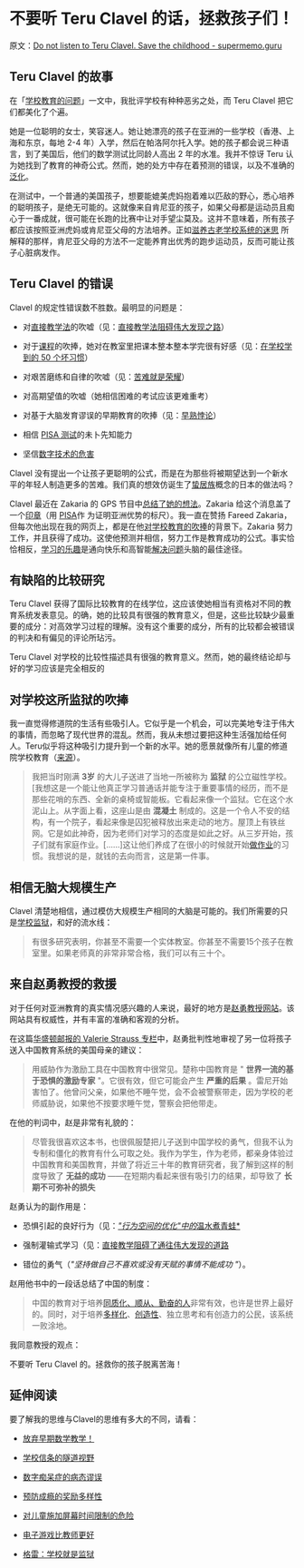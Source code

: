 # 不要听 Teru Clavel 的话，拯救孩子们！

原文：[Do not listen to Teru Clavel. Save the childhood - supermemo.guru](https://supermemo.guru/wiki/Do_not_listen_to_Teru_Clavel._Save_the_childhood)

## Teru Clavel 的故事

在「[学校教育的问题](https://supermemo.guru/wiki/Problem_of_schooling)」一文中，我批评学校有种种恶劣之处，而 Teru Clavel 把它们都美化了个遍。

她是一位聪明的女士，笑容迷人。她让她漂亮的孩子在亚洲的一些学校（香港、上海和东京，每地 2-4 年）入学，然后在帕洛阿尔托入学。她的孩子都会说三种语言，到了美国后，他们的数学测试比同龄人高出 2 年的水准。我并不惊讶 Teru 认为她找到了教育的神奇公式。然而，她的处方中存在着预测的错误，以及不准确的[泛化](https://supermemo.guru/wiki/Generalization)。

在测试中，一个普通的美国孩子，想要能媲美虎妈抱着难以匹敌的野心，悉心培养的聪明孩子，是绝无可能的。这就像来自肯尼亚的孩子，如果父母都是运动员且痴心于一番成就，很可能在长跑的比赛中让对手望尘莫及。这并不意味着，所有孩子都应该按照亚洲虎妈或肯尼亚父母的方法培养。正如[滋养古老学校系统的迷思](https://supermemo.guru/wiki/Mythology_that_keeps_the_archaic_school_system_alive) 所解释的那样，肯尼亚父母的方法不一定能养育出优秀的跑步运动员，反而可能让孩子心脏病发作。

## Teru Clavel 的错误

Clavel 的规定性错误数不胜数。最明显的问题是：

- 对[直接教学法](https://supermemo.guru/wiki/Direct_instruction)的吹嘘（见：[直接教学法阻碍伟大发现之路](https://supermemo.guru/wiki/Direct_instruction_blocks_pathways_to_great_discoveries)）

- 对于[课程](https://supermemo.guru/wiki/Curriculum)的吹捧，她对在教室里把课本整本整本学完很有好感（见：[在学校学到的 50 个坏习惯](https://supermemo.guru/wiki/50_bad_habits_learned_at_school)）

- 对艰苦磨练和自律的吹嘘（见：[苦难就是荣耀](https://supermemo.guru/wiki/The_grind_is_the_glory)）

- 对高期望值的吹嘘（她相信困难的考试应该更难重考）

- 对基于大脑发育谬误的早期教育的吹捧（见：[早熟悖论](https://supermemo.guru/wiki/Precocity_paradox)）

- 相信 [PISA 测试](https://supermemo.guru/wiki/PISA)的未卜先知能力

- 坚信[数字技术的危害](https://supermemo.guru/wiki/Digital_Dementia)

Clavel 没有提出一个让孩子更聪明的公式，而是在为那些将被期望达到一个新水平的年轻人制造更多的苦难。我们真的想效仿诞生了[蛰居族](https://supermemo.guru/wiki/Hikikomori)概念的日本的做法吗？

Clavel 最近在 Zakaria 的 GPS 节目中[总结了她的想法](https://youtu.be/Trd6eQ8xsyA)。Zakaria 给这个消息盖了一个[印章](http://transcripts.cnn.com/TRANSCRIPTS/1912/01/fzgps.01.html)（用 [PISA](https://supermemo.guru/wiki/PISA)作 为证明亚洲优势的标尺）。我一直在赞扬 Fareed Zakaria，但每次他出现在我的网页上，都是在他[对学校教育的吹捧](https://supermemo.guru/wiki/Glorification_of_schooling)的背景下。Zakaria 努力工作，并且获得了成功。这使他预测并相信，努力工作是教育成功的公式。事实恰恰相反，[学习的乐趣](https://supermemo.guru/wiki/Pleasure_of_learning)是通向快乐和高智能[解决问题](https://supermemo.guru/wiki/Problem_solving)头脑的最佳途径。

## 有缺陷的比较研究

Teru Clavel 获得了国际比较教育的在线学位，这应该使她相当有资格对不同的教育系统发表意见。的确，她的比较具有很强的教育意义，但是，这些比较缺少最重要的成分：对高效学习过程的理解。没有这个重要的成分，所有的比较都会被错误的判决和有偏见的评论所玷污。

Teru Clavel 对学校的比较性描述具有很强的教育意义。然而，她的最终结论却与好的学习应该是完全相反的

## 对学校这所监狱的吹捧

我一直觉得修道院的生活有些吸引人。它似乎是一个机会，可以完美地专注于伟大的事情，而忽略了现代世界的混乱。然而，我从未想过要把这种生活强加给任何人。Teru似乎将这种吸引力提升到一个新的水平。她的愿景就像所有儿童的修道院学校教育（[来源](https://zibbyowens.com/transcript/teruclavel)）。

> 我把当时刚满 **3岁** 的大儿子送进了当地一所被称为 **监狱** 的公立磁性学校。[我想这是一个能让他真正学习普通话并能专注于重要事情的经历，而不是那些花哨的东西、全新的桌椅或智能板。它看起来像一个监狱。它在这个水泥山上。从字面上看，这座山是由 **混凝土** 制成的。这是一个令人不安的结构，有一个院子，看起来像是囚犯被释放出来走动的地方。屋顶上有铁丝网。它是如此神奇，因为老师们对学习的态度是如此之好。从三岁开始，孩子们就有家庭作业。[......]这让他们养成了在很小的时候就开始[做作业](https://supermemo.guru/wiki/Homework)的习惯。我想说的是，就钱的去向而言，这是第一件事。

## 相信无脑大规模生产

Clavel 清楚地相信，通过模仿大规模生产相同的大脑是可能的。我们所需要的只是[学校监狱](https://supermemo.guru/wiki/School_is_prison)，和好的流水线：

> 有很多研究表明，你甚至不需要一个实体教室。你甚至不需要15个孩子在教室里。如果老师真的非常非常合格，我们可以有三十个。

## 来自赵勇教授的救援

对于任何对亚洲教育的真实情况感兴趣的人来说，最好的地方是[赵勇教授网站](http://zhaolearning.com/)。该网站具有权威性，并有丰富的准确和客观的分析。

在这篇[华盛顿邮报的 Valerie Strauss 专栏](https://www.washingtonpost.com/news/answer-sheet/wp/2017/09/19/theres-a-new-call-for-americans-to-embrace-chinese-style-education-why-thats-a-huge-mistake/)中，赵勇批判性地审视了另一位将孩子送入中国教育系统的美国母亲的建议：

> 用威胁作为激励工具在中国教育中很常见。楚称中国教育是 " **世界一流的基于恐惧的激励专家** "。它很有效，但它可能会产生 **严重的后果** 。雷尼开始害怕了。他曾问父亲，如果他不睡午觉，会不会被警察带走，因为学校的老师威胁说，如果他不按要求睡午觉，警察会把他带走。

在他的判词中，赵是非常有礼貌的：

> 尽管我很喜欢这本书，也很佩服楚把儿子送到中国学校的勇气，但我不认为专制和僵化的教育有什么可取之处。我作为学生，作为老师，都亲身体验过中国教育和美国教育，并做了将近三十年的教育研究者，我了解到这样的制度导致了 **无益的成功** ——在短期内看起来很有吸引力的结果，却导致了 **长期不可弥补的损失** 

赵勇认为的副作用是：

- 恐惧引起的良好行为（见：[*"行为空间的优化"中的*温水煮青蛙*](https://supermemo.guru/wiki/Optimization_of_behavioral_spaces_in_development#Boling_the_frog)

- 强制灌输式学习（见：[直接教学阻碍了通往伟大发现的道路](https://supermemo.guru/wiki/Direct_instruction_blocks_pathways_to_great_discoveries)

- 错位的勇气（*"坚持做自己不喜欢或没有天赋的事情不能成功 "*）。

赵用他书中的一段话总结了中国的制度：

> 中国的教育对于培养[同质化、顺从、勤奋的人](https://supermemo.guru/wiki/North_Korea)非常有效，也许是世界上最好的。同时，对于培养[多样化](https://supermemo.guru/wiki/Diversity)、[创造性](https://supermemo.guru/wiki/Creativity)、独立思考和有创造力的公民，该系统一败涂地。

我同意教授的观点：

不要听 Teru Clavel 的。拯救你的孩子脱离苦海！

## 延伸阅读

要了解我的思维与Clavel的思维有多大的不同，请看：

- [放弃早期数学教学！](https://supermemo.guru/wiki/Abandon_early_math_instruction!)

- [学校信条的隧道视野](https://supermemo.guru/wiki/Tunnel_vision_of_school_letteracy)

- [数字痴呆症的病态谬误](https://supermemo.guru/wiki/The_morbid_myth_of_Digital_Dementia)

- [预防成瘾的奖励多样性](https://supermemo.guru/wiki/Reward_diversity_in_preventing_addictions)

- [对儿童施加屏幕时间限制的危险](https://supermemo.guru/wiki/Dangers_of_imposing_screen_time_limits_on_children)

- [电子游戏比教师更好](https://supermemo.guru/wiki/Videogames_are_better_than_teachers)

- [格雷：学校就是监狱](https://supermemo.guru/wiki/Gray:_School_is_prison)